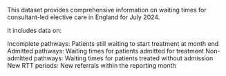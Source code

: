 This dataset provides comprehensive information on waiting times for consultant-led elective care in England for July 2024.

It includes data on:

Incomplete pathways: Patients still waiting to start treatment at month end
Admitted pathways: Waiting times for patients admitted for treatment
Non-admitted pathways: Waiting times for patients treated without admission
New RTT periods: New referrals within the reporting month
